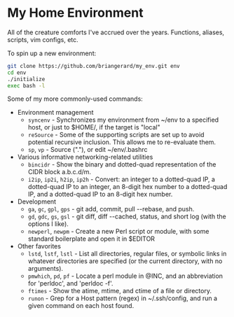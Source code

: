 # My Home Environment

All of the creature comforts I've accrued over the years.  Functions, aliases,
scripts, vim configs, etc.

To spin up a new environment:

```sh
git clone https://github.com/briangerard/my_env.git env
cd env
./initialize
exec bash -l
```

Some of my more commonly-used commands:

* Environment management
   * `syncenv` - Synchronizes my environment from ~/env to a specified host, or
     just to $HOME/, if the target is "local"
   * `reSource` - Some of the supporting scripts are set up to avoid potential
     recursive inclusion.  This allows me to re-evaluate them.
   * `sp`, `vp` - Source ("."), or edit ~/env/.bashrc
* Various informative networking-related utilities
   * `bincidr` - Show the binary and dotted-quad representation of the CIDR
     block a.b.c.d/m.
   * `i2ip`, `ip2i`, `h2ip`, `ip2h` - Convert: an integer to a dotted-quad IP, a
     dotted-quad IP to an integer, an 8-digit hex number to a dotted-quad IP,
     and a dotted-quad IP to an 8-digit hex number.
* Development
   * `ga`, `gc`, `gpl`, `gps` - git add, commit, pull --rebase, and push.
   * `gd`, `gdc`, `gs`, `gsl` - git diff, diff --cached, status, and short log
     (with the options I like).
   * `newperl`, `newpm` - Create a new Perl script or module, with some standard
     boilerplate and open it in $EDITOR
* Other favorites
   * `lstd`, `lstf`, `lstl` - List all directories, regular files, or symbolic
     links in whatever directories are specified (or the current directory, with
     no arguments).
   * `pmwhich`, `pd`, `pf` - Locate a perl module in @INC, and an abbreviation
     for 'perldoc', and 'perldoc -f'.
   * `ftimes` - Show the atime, mtime, and ctime of a file or directory.
   * `runon` - Grep for a Host pattern (regex) in ~/.ssh/config, and run a given
     command on each host found.
